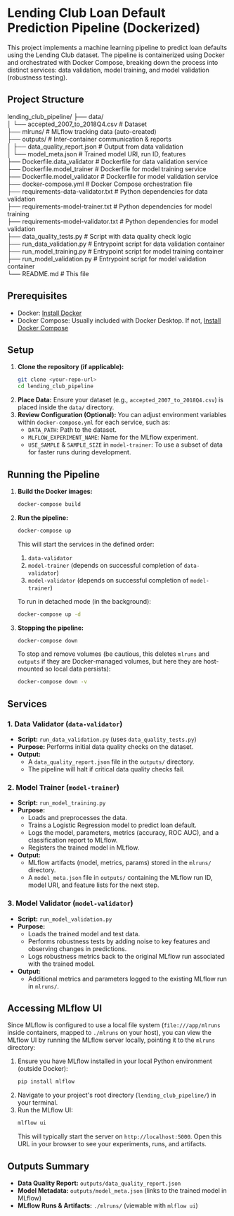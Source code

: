 # Lending Club Loan Default Prediction Pipeline (Dockerized)

This project implements a machine learning pipeline to predict loan defaults using the Lending Club dataset. The pipeline is containerized using Docker and orchestrated with Docker Compose, breaking down the process into distinct services: data validation, model training, and model validation (robustness testing).

## Project Structure

lending_club_pipeline/
├── data/  
│ └── accepted_2007_to_2018Q4.csv # Dataset  
├── mlruns/ # MLflow tracking data (auto-created)  
├── outputs/ # Inter-container communication & reports  
│ ├── data_quality_report.json # Output from data validation  
│ └── model_meta.json # Trained model URI, run ID, features  
├── Dockerfile.data_validator # Dockerfile for data validation service  
├── Dockerfile.model_trainer # Dockerfile for model training service  
├── Dockerfile.model_validator # Dockerfile for model validation service  
├── docker-compose.yml # Docker Compose orchestration file  
├── requirements-data-validator.txt # Python dependencies for data validation  
├── requirements-model-trainer.txt # Python dependencies for model training  
├── requirements-model-validator.txt # Python dependencies for model validation  
├── data_quality_tests.py # Script with data quality check logic  
├── run_data_validation.py # Entrypoint script for data validation container  
├── run_model_training.py # Entrypoint script for model training container  
├── run_model_validation.py # Entrypoint script for model validation container  
└── README.md # This file  

## Prerequisites

*   Docker: [Install Docker](https://docs.docker.com/get-docker/)
*   Docker Compose: Usually included with Docker Desktop. If not, [Install Docker Compose](https://docs.docker.com/compose/install/)

## Setup

1.  **Clone the repository (if applicable):**
    ```bash
    git clone <your-repo-url>
    cd lending_club_pipeline
    ```
2.  **Place Data:**
    Ensure your dataset (e.g., `accepted_2007_to_2018Q4.csv`) is placed inside the `data/` directory.
3.  **Review Configuration (Optional):**
    You can adjust environment variables within `docker-compose.yml` for each service, such as:
    *   `DATA_PATH`: Path to the dataset.
    *   `MLFLOW_EXPERIMENT_NAME`: Name for the MLflow experiment.
    *   `USE_SAMPLE` & `SAMPLE_SIZE` in `model-trainer`: To use a subset of data for faster runs during development.

## Running the Pipeline

1.  **Build the Docker images:**
    ```bash
    docker-compose build
    ```
2.  **Run the pipeline:**
    ```bash
    docker-compose up
    ```
    This will start the services in the defined order:
    1.  `data-validator`
    2.  `model-trainer` (depends on successful completion of `data-validator`)
    3.  `model-validator` (depends on successful completion of `model-trainer`)

    To run in detached mode (in the background):
    ```bash
    docker-compose up -d
    ```

3.  **Stopping the pipeline:**
    ```bash
    docker-compose down
    ```
    To stop and remove volumes (be cautious, this deletes `mlruns` and `outputs` if they are Docker-managed volumes, but here they are host-mounted so local data persists):
    ```bash
    docker-compose down -v
    ```

## Services

### 1. Data Validator (`data-validator`)
*   **Script:** `run_data_validation.py` (uses `data_quality_tests.py`)
*   **Purpose:** Performs initial data quality checks on the dataset.
*   **Output:**
    *   A `data_quality_report.json` file in the `outputs/` directory.
    *   The pipeline will halt if critical data quality checks fail.

### 2. Model Trainer (`model-trainer`)
*   **Script:** `run_model_training.py`
*   **Purpose:**
    *   Loads and preprocesses the data.
    *   Trains a Logistic Regression model to predict loan default.
    *   Logs the model, parameters, metrics (accuracy, ROC AUC), and a classification report to MLflow.
    *   Registers the trained model in MLflow.
*   **Output:**
    *   MLflow artifacts (model, metrics, params) stored in the `mlruns/` directory.
    *   A `model_meta.json` file in `outputs/` containing the MLflow run ID, model URI, and feature lists for the next step.

### 3. Model Validator (`model-validator`)
*   **Script:** `run_model_validation.py`
*   **Purpose:**
    *   Loads the trained model and test data.
    *   Performs robustness tests by adding noise to key features and observing changes in predictions.
    *   Logs robustness metrics back to the original MLflow run associated with the trained model.
*   **Output:**
    *   Additional metrics and parameters logged to the existing MLflow run in `mlruns/`.

## Accessing MLflow UI

Since MLflow is configured to use a local file system (`file:///app/mlruns` inside containers, mapped to `./mlruns` on your host), you can view the MLflow UI by running the MLflow server locally, pointing it to the `mlruns` directory:

1.  Ensure you have MLflow installed in your local Python environment (outside Docker):
    ```bash
    pip install mlflow
    ```
2.  Navigate to your project's root directory (`lending_club_pipeline/`) in your terminal.
3.  Run the MLflow UI:
    ```bash
    mlflow ui
    ```
    This will typically start the server on `http://localhost:5000`. Open this URL in your browser to see your experiments, runs, and artifacts.

## Outputs Summary

*   **Data Quality Report:** `outputs/data_quality_report.json`
*   **Model Metadata:** `outputs/model_meta.json` (links to the trained model in MLflow)
*   **MLflow Runs & Artifacts:** `./mlruns/` (viewable with `mlflow ui`)
